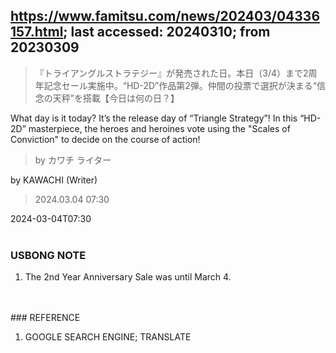 
## https://www.famitsu.com/news/202403/04336157.html; last accessed: 20240310; from 20230309

> 『トライアングルストラテジー』が発売された日。本日（3/4）まで2周年記念セール実施中。“HD-2D”作品第2弾。仲間の投票で選択が決まる“信念の天秤”を搭載【今日は何の日？】

What day is it today? It’s the release day of “Triangle Strategy”! In this “HD-2D” masterpiece, the heroes and heroines vote using the "Scales of Conviction" to decide on the course of action!

> by カワチ ライター

by KAWACHI (Writer)

> 2024.03.04 07:30

2024-03-04T07:30
<br/>
<br/>
### USBONG NOTE

1) The 2nd Year Anniversary Sale was until March 4. 
<br/>
<br/>
### REFERENCE

1) GOOGLE SEARCH ENGINE; TRANSLATE
